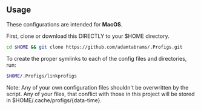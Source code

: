 ## Usage
These configurations are intended for **MacOS**.

First, clone or download this DIRECTLY to your $HOME directory.

```bash
cd $HOME && git clone https://github.com/adamtabrams/.Profigs.git
```

To create the proper symlinks to each of the config files and directories, run:

```bash
$HOME/.Profigs/linkprofigs
```

Note: Any of your own configuration files shouldn't be overwritten by the script.
Any of your files, that conflict with those in this project will be stored in $HOME/.cache/profigs/{data-time}.
